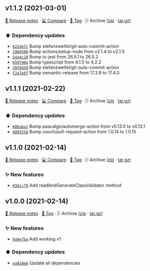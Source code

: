 ## v1.1.2 (2021-03-01)

[📝 Release notes](https://github.com/koj-co/prisma-class-validator/releases/tag/v1.1.2) · [💻 Compare](https://github.com/koj-co/prisma-class-validator/compare/v1.1.1...v1.1.2) · [🔖 Tag](https://github.com/koj-co/prisma-class-validator/tree/v1.1.2) · 🗄️ Archive ([zip](https://github.com/koj-co/prisma-class-validator/archive/v1.1.2.zip) · [tar.gz](https://github.com/koj-co/prisma-class-validator/archive/v1.1.2.tar.gz))

### ⬆️ Dependency updates

- [`622de7c`](https://github.com/koj-co/prisma-class-validator/commit/622de7c)  Bump stefanzweifel/git-auto-commit-action
- [`1969506`](https://github.com/koj-co/prisma-class-validator/commit/1969506)  Bump actions/setup-node from v2.1.4 to v2.1.5
- [`54a4c28`](https://github.com/koj-co/prisma-class-validator/commit/54a4c28)  Bump ts-jest from 26.5.1 to 26.5.2
- [`659740a`](https://github.com/koj-co/prisma-class-validator/commit/659740a)  Bump typescript from 4.1.5 to 4.2.2
- [`39f8d30`](https://github.com/koj-co/prisma-class-validator/commit/39f8d30)  Bump stefanzweifel/git-auto-commit-action
- [`f2a7e8f`](https://github.com/koj-co/prisma-class-validator/commit/f2a7e8f)  Bump semantic-release from 17.3.9 to 17.4.0

## v1.1.1 (2021-02-22)

[📝 Release notes](https://github.com/koj-co/prisma-class-validator/releases/tag/v1.1.1) · [💻 Compare](https://github.com/koj-co/prisma-class-validator/compare/v1.1.0...v1.1.1) · [🔖 Tag](https://github.com/koj-co/prisma-class-validator/tree/v1.1.1) · 🗄️ Archive ([zip](https://github.com/koj-co/prisma-class-validator/archive/v1.1.1.zip) · [tar.gz](https://github.com/koj-co/prisma-class-validator/archive/v1.1.1.tar.gz))

### ⬆️ Dependency updates

- [`686aba1`](https://github.com/koj-co/prisma-class-validator/commit/686aba1)  Bump pascalgn/automerge-action from v0.13.0 to v0.13.1
- [`4893516`](https://github.com/koj-co/prisma-class-validator/commit/4893516)  Bump vsoch/pull-request-action from 1.0.14 to 1.0.15

## v1.1.0 (2021-02-14)

[📝 Release notes](https://github.com/koj-co/prisma-class-validator/releases/tag/v1.1.0) · [💻 Compare](https://github.com/koj-co/prisma-class-validator/compare/v1.0.0...v1.1.0) · [🔖 Tag](https://github.com/koj-co/prisma-class-validator/tree/v1.1.0) · 🗄️ Archive ([zip](https://github.com/koj-co/prisma-class-validator/archive/v1.1.0.zip) · [tar.gz](https://github.com/koj-co/prisma-class-validator/archive/v1.1.0.tar.gz))

### ✨ New features

- [`93dcc79`](https://github.com/koj-co/prisma-class-validator/commit/93dcc79)  Add readAndGenerateClassValidator method

## v1.0.0 (2021-02-14)

[📝 Release notes](https://github.com/koj-co/prisma-class-validator/releases/tag/v1.0.0) · [🔖 Tag](https://github.com/koj-co/prisma-class-validator/tree/v1.0.0) · 🗄️ Archive ([zip](https://github.com/koj-co/prisma-class-validator/archive/v1.0.0.zip) · [tar.gz](https://github.com/koj-co/prisma-class-validator/archive/v1.0.0.tar.gz))

### ✨ New features

- [`9a9e7ba`](https://github.com/koj-co/prisma-class-validator/commit/9a9e7ba)  Add working v1

### ⬆️ Dependency updates

- [`ea010e6`](https://github.com/koj-co/prisma-class-validator/commit/ea010e6)  Update all dependencies
